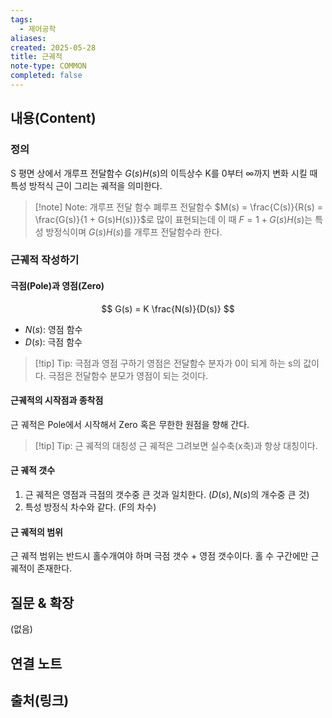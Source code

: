 ```yaml
---
tags:
  - 제어공학
aliases: 
created: 2025-05-28
title: 근궤적
note-type: COMMON
completed: false
---
```


## 내용(Content)
### 정의
S 평면 상에서 개루프 전달함수 $G(s)H(s)$의 이득상수 K를 0부터 $\infty$까지 변화 시킬 때 특성 방적식 근이 그리는 궤적을 의미한다.

>[!note] Note: 개루프 전달 함수
>폐루프 전달함수 $M(s) = \frac{C(s)}{R(s) = \frac{G(s)}{1 + G(s)H(s)}}$로 많이 표현되는데 이 때 $F = 1 + G(s)H(s)$는 특성 방정식이며 $G(s)H(s)$를 개루프 전달함수라 한다.

### 근궤적 작성하기

#### 극점(Pole)과 영점(Zero)

$$
G(s) = K \frac{N(s)}{D(s)}
$$
- $N(s)$: 영점 함수
- $D(s)$: 극점 함수

>[!tip] Tip: 극점과 영점 구하기
>영점은 전달함수 분자가 0이 되게 하는 s의 값이다. 극점은 전달함수 분모가 영점이 되는 것이다. 

#### 근궤적의 시작점과 종착점

근 궤적은 Pole에서 시작해서 Zero 혹은 무한한 원점을 향해 간다.

>[!tip] Tip: 근 궤적의 대칭성
>근 궤적은 그려보면 실수축(x축)과 항상 대칭이다.

#### 근 궤적 갯수

1. 근 궤적은 영점과 극점의 갯수중 큰 것과 일치한다. ($D(s), N(s)$의 개수중 큰 것) 
2. 특성 방정식 차수와 같다. (F의 차수)

#### 근 궤적의 범위

근 궤적 범위는 반드시 홀수개여야 하며 극점 갯수 + 영점 갯수이다.
홀 수 구간에만 근 궤적이 존재한다.


## 질문 & 확장

(없음)

## 연결 노트

## 출처(링크)

